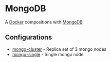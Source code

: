 # MongoDB

A [Docker](docker) compositions with [MongoDB](mongo)

## Configurations

- [mongo-cluster](./mongo-cluster) - Replica set of 3 mongo nodes
- [mongo-single](./mongo-single) - Single mongo node
